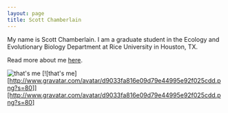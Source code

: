 ```yaml
---
layout: page
title: Scott Chamberlain
---
```


My name is Scott Chamberlain.  I am a graduate student in the Ecology and Evolutionary Biology Department at Rice University in Houston, TX.

Read more about me [here][]. 

![that's me](gravatar)
[![that's me][http://www.gravatar.com/avatar/d9033fa816e09d79e44995e92f025cdd.png?s=80]][http://www.gravatar.com/avatar/d9033fa816e09d79e44995e92f025cdd.png?s=80]

[here]: http://schamberlain.github.com/scott/about
